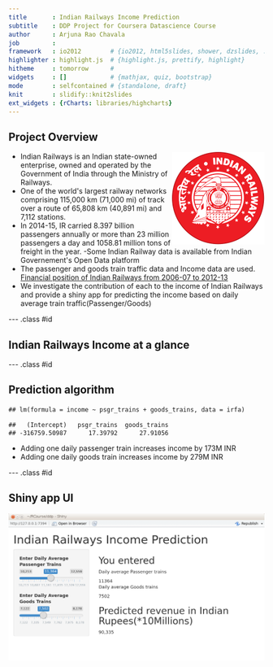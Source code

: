```yaml
---
title       : Indian Railways Income Prediction
subtitle    : DDP Project for Coursera Datascience Course
author      : Arjuna Rao Chavala
job         : 
framework   : io2012        # {io2012, html5slides, shower, dzslides, ...}
highlighter : highlight.js  # {highlight.js, prettify, highlight}
hitheme     : tomorrow      # 
widgets     : []            # {mathjax, quiz, bootstrap}
mode        : selfcontained # {standalone, draft}
knit        : slidify::knit2slides
ext_widgets : {rCharts: libraries/highcharts}
---
```


## Project Overview
<img src="Indian_Railway.svg" align="right"/>

- Indian Railways  is an Indian state-owned enterprise, owned and operated by the Government of India through the Ministry of Railways. 
- One of the world's largest railway networks comprising 115,000 km (71,000 mi) of track over a route of 65,808 km (40,891 mi) and 7,112 stations.
- In 2014-15, IR carried 8.397 billion passengers annually or more than 23 million passengers a day  and 1058.81 million tons of freight in the year.
-Some Indian Railway  data is available from Indian Governement's Open Data platform
- The passenger and goods train traffic data and Income data are used.
<a href="https://data.gov.in/catalog/financial-position-indian-railways">Financial position of Indian Railways from 2006-07 to 2012-13</a>
- We investigate the contribution of each to the income of Indian Railways
and provide a shiny app for predicting the income based on daily average train traffic(Passenger/Goods) 

--- .class #id 

## Indian Railways Income  at a glance

<div id = 'chart1f9816ca5aa6' class = 'rChart highcharts'></div>
<script type='text/javascript'>
    (function($){
        $(function () {
            var chart = new Highcharts.Chart({
 "dom": "chart1f9816ca5aa6",
"width":            800,
"height":            400,
"credits": {
 "href": null,
"text": null 
},
"exporting": {
 "enabled": false 
},
"title": {
 "text": null 
},
"yAxis": [
 {
 "title": {
 "text": "goods_trains" 
} 
} 
],
"series": [
 {
 "data": [
 [
 10213,
7122,
62731 
],
[
 10368,
7386,
71720 
],
[
 10988,
7530,
79862 
],
[
 11262,
7558,
86964 
],
[
 11824,
7362,
94536 
],
[
 12335,
7375,
103917 
],
[
 12559,
8178,
132552 
] 
],
"type": "bubble",
"marker": {
 "radius":              3 
} 
} 
],
"legend": {
 "enabled": false 
},
"xAxis": [
 {
 "title": {
 "text": "psgr_trains" 
} 
} 
],
"subtitle": {
 "text": null 
},
"id": "chart1f9816ca5aa6",
"chart": {
 "renderTo": "chart1f9816ca5aa6" 
} 
});
        });
    })(jQuery);
</script>

--- .class #id


## Prediction algorithm

```
## lm(formula = income ~ psgr_trains + goods_trains, data = irfa)
```

```
##   (Intercept)   psgr_trains  goods_trains 
## -316759.50987      17.39792      27.91056
```

- Adding one  daily passenger train increases income by 173M INR
- Adding one daily goods train increases income by 279M INR

--- .class #id

## Shiny app UI
![width](ind.png)
